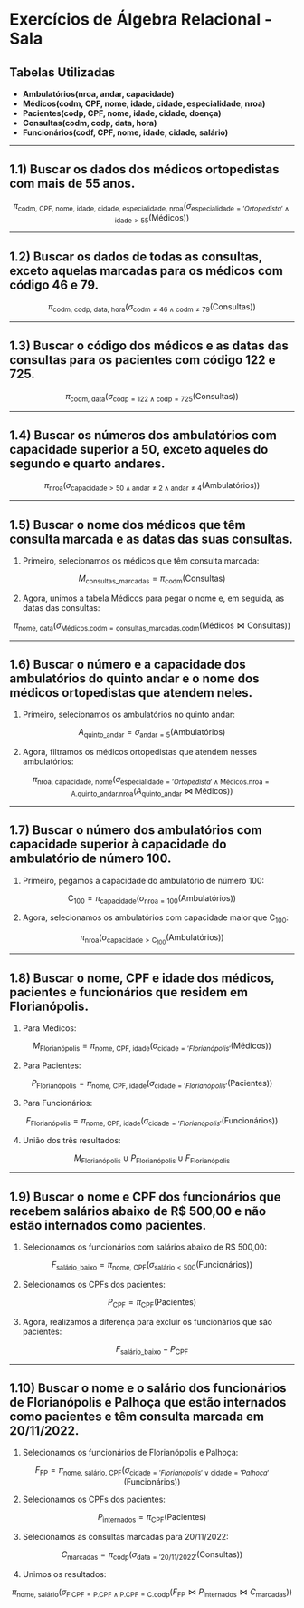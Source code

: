 # Exercícios de Álgebra Relacional - Sala

## Tabelas Utilizadas
- **Ambulatórios(nroa, andar, capacidade)**
- **Médicos(codm, CPF, nome, idade, cidade, especialidade, nroa)**
- **Pacientes(codp, CPF, nome, idade, cidade, doença)**
- **Consultas(codm, codp, data, hora)**
- **Funcionários(codf, CPF, nome, idade, cidade, salário)**

---

## 1.1) Buscar os dados dos médicos ortopedistas com mais de 55 anos.

```math
\pi_{\text{codm, CPF, nome, idade, cidade, especialidade, nroa}} (\sigma_{\text{especialidade} = 'Ortopedista' \land \text{idade} > 55} (\text{Médicos}))
```

---

## 1.2) Buscar os dados de todas as consultas, exceto aquelas marcadas para os médicos com código 46 e 79.

```math
\pi_{\text{codm, codp, data, hora}} (\sigma_{\text{codm} \neq 46 \land \text{codm} \neq 79} (\text{Consultas}))
```

---

## 1.3) Buscar o código dos médicos e as datas das consultas para os pacientes com código 122 e 725.

```math
\pi_{\text{codm, data}} (\sigma_{\text{codp} = 122 \land \text{codp} = 725} (\text{Consultas}))
```

---

## 1.4) Buscar os números dos ambulatórios com capacidade superior a 50, exceto aqueles do segundo e quarto andares.

```math
\pi_{\text{nroa}} (\sigma_{\text{capacidade} > 50 \land \text{andar} \neq 2 \land \text{andar} \neq 4} (\text{Ambulatórios}))
```

---

## 1.5) Buscar o nome dos médicos que têm consulta marcada e as datas das suas consultas.

1. Primeiro, selecionamos os médicos que têm consulta marcada:

```math
M_{\text{consultas\_marcadas}} = \pi_{\text{codm}} (\text{Consultas})
```

2. Agora, unimos a tabela Médicos para pegar o nome e, em seguida, as datas das consultas:

```math
\pi_{\text{nome, data}} (\sigma_{\text{Médicos.codm} = \text{consultas\_marcadas.codm}} (\text{Médicos} \bowtie \text{Consultas}))
```

---

## 1.6) Buscar o número e a capacidade dos ambulatórios do quinto andar e o nome dos médicos ortopedistas que atendem neles.

1. Primeiro, selecionamos os ambulatórios no quinto andar:

```math
A_{\text{quinto\_andar}} = \sigma_{\text{andar} = 5} (\text{Ambulatórios})
```

2. Agora, filtramos os médicos ortopedistas que atendem nesses ambulatórios:

```math
\pi_{\text{nroa, capacidade, nome}} (\sigma_{\text{especialidade} = 'Ortopedista' \land \text{Médicos.nroa} = \text{A.quinto\_andar.nroa}} (A_{\text{quinto\_andar}} \bowtie \text{Médicos}))
```

---

## 1.7) Buscar o número dos ambulatórios com capacidade superior à capacidade do ambulatório de número 100.

1. Primeiro, pegamos a capacidade do ambulatório de número 100:

```math
\text{C}_{100} = \pi_{\text{capacidade}} (\sigma_{\text{nroa} = 100} (\text{Ambulatórios}))
```

2. Agora, selecionamos os ambulatórios com capacidade maior que $\text{C}_{100}$:

```math
\pi_{\text{nroa}} (\sigma_{\text{capacidade} > \text{C}_{100}} (\text{Ambulatórios}))
```

---

## 1.8) Buscar o nome, CPF e idade dos médicos, pacientes e funcionários que residem em Florianópolis.

1. Para Médicos:

```math
M_{\text{Florianópolis}} = \pi_{\text{nome, CPF, idade}} (\sigma_{\text{cidade} = 'Florianópolis'} (\text{Médicos}))
```

2. Para Pacientes:

```math
P_{\text{Florianópolis}} = \pi_{\text{nome, CPF, idade}} (\sigma_{\text{cidade} = 'Florianópolis'} (\text{Pacientes}))
```

3. Para Funcionários:

```math
F_{\text{Florianópolis}} = \pi_{\text{nome, CPF, idade}} (\sigma_{\text{cidade} = 'Florianópolis'} (\text{Funcionários}))
```

4. União dos três resultados:

```math
M_{\text{Florianópolis}} \cup P_{\text{Florianópolis}} \cup F_{\text{Florianópolis}}
```

---

## 1.9) Buscar o nome e CPF dos funcionários que recebem salários abaixo de R$ 500,00 e não estão internados como pacientes.

1. Selecionamos os funcionários com salários abaixo de R$ 500,00:

```math
F_{\text{salário\_baixo}} = \pi_{\text{nome, CPF}} (\sigma_{\text{salário} < 500} (\text{Funcionários}))
```

2. Selecionamos os CPFs dos pacientes:

```math
P_{\text{CPF}} = \pi_{\text{CPF}} (\text{Pacientes})
```

3. Agora, realizamos a diferença para excluir os funcionários que são pacientes:

```math
F_{\text{salário\_baixo}} - P_{\text{CPF}}
```

---

## 1.10) Buscar o nome e o salário dos funcionários de Florianópolis e Palhoça que estão internados como pacientes e têm consulta marcada em 20/11/2022.

1. Selecionamos os funcionários de Florianópolis e Palhoça:

```math
F_{\text{FP}} = \pi_{\text{nome, salário, CPF}} (\sigma_{\text{cidade} = 'Florianópolis' \lor \text{cidade} = 'Palhoça'} (\text{Funcionários}))
```

2. Selecionamos os CPFs dos pacientes:

```math
P_{\text{internados}} = \pi_{\text{CPF}} (\text{Pacientes})
```

3. Selecionamos as consultas marcadas para 20/11/2022:

```math
C_{\text{marcadas}} = \pi_{\text{codp}} (\sigma_{\text{data} = '20/11/2022'} (\text{Consultas}))
```

4. Unimos os resultados:

```math
\pi_{\text{nome, salário}} (\sigma_{\text{F.CPF} = \text{P.CPF} \land \text{P.CPF} = \text{C.codp}} (F_{\text{FP}} \bowtie P_{\text{internados}} \bowtie C_{\text{marcadas}}))
```
